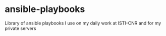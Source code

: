 # ansible-playbooks
Library of ansible playbooks I use on my daily work at ISTI-CNR and for my private servers

